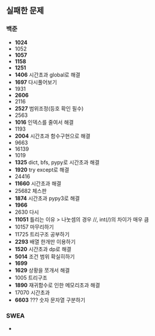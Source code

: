 ## 실패한 문제

### 백준

- **1024**
- 1052
- **1057**
- **1158**
- **1251**
- **1406** 시간초과 global로 해결
- **1697** 다시풀어보기
- 1931
- **2606**
- 2116
- **2527** 범위조정(등호 확인 필수)
- 2563
- **1016** 인덱스를 줄여서 해결
- 1193
- **2004** 시간초과 함수구현으로 해결
- 9663
- 16139
- 1019
- **1325** dict, bfs, pypy로 시간초과 해결
- **1920** try except로 해결
- 24416
- **11660** 시간초과 해결
- 25682 체스판
- **1874** 시간초과 pypy3로 해결
- **1966**
- 2630 다시
- **11051** 틀리는 이유 > 나눗셈의 경우 //, int(/)의 차이가 매우 큼
- 10157 마무리하기
- 11725 트리구조 공부하기
- **2293** 배열 한개만 이용하기
- **1520** 시간초과 dp로 해결
- **5014** 조건 범위 확실히하기
- **1699**
- **1629** 상황을 쪼개서 해결
- 1005 트리구조
- **1890** 재귀함수로 인한 메모리초과 해결
- 17070 시간초과
- **6603** ??? 숫자 문자열 구분하기

### SWEA

- 
